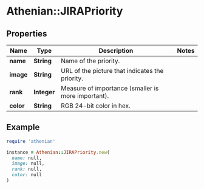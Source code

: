 # Athenian::JIRAPriority

## Properties

| Name | Type | Description | Notes |
| ---- | ---- | ----------- | ----- |
| **name** | **String** | Name of the priority. |  |
| **image** | **String** | URL of the picture that indicates the priority. |  |
| **rank** | **Integer** | Measure of importance (smaller is more important). |  |
| **color** | **String** | RGB 24-bit color in hex. |  |

## Example

```ruby
require 'athenian'

instance = Athenian::JIRAPriority.new(
  name: null,
  image: null,
  rank: null,
  color: null
)
```

